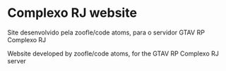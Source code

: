 # Complexo RJ website

Site desenvolvido pela zoofle/code atoms, para o servidor GTAV RP Complexo RJ

Website developed by zoofle/code atoms, for the GTAV RP Complexo RJ server
